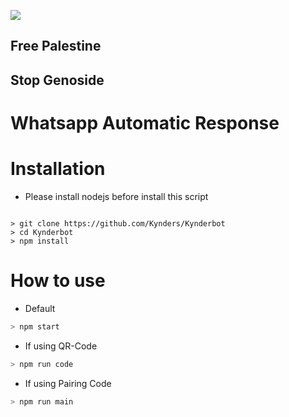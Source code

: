 ![](https://upload.wikimedia.org/wikipedia/commons/thumb/0/00/Flag_of_Palestine.svg/1280px-Flag_of_Palestine.svg.png)
## Free Palestine
## Stop Genoside


# Whatsapp Automatic Response

# Installation

* Please install nodejs before install this script
```shell

> git clone https://github.com/Kynders/Kynderbot
> cd Kynderbot
> npm install
```
# How to use

* Default
```bash
> npm start
```

* If using QR-Code
```bash
> npm run code
```

* If using Pairing Code
```bash
> npm run main
```
